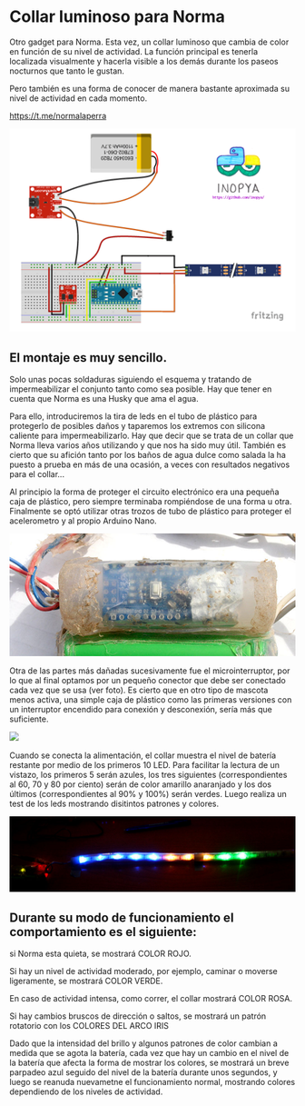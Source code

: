 # Collar luminoso para Norma

Otro gadget para Norma.
Esta vez, un collar luminoso que cambia de color en función de su nivel de actividad. La función principal es tenerla localizada visualmente y hacerla visible a los demás durante los paseos nocturnos que tanto le gustan. 

Pero también es una forma de conocer de manera bastante aproximada su nivel de actividad en cada momento.

https://t.me/normalaperra


![](./imagenes/esquema_peque.png) 

## El montaje es muy sencillo. 
Solo unas pocas soldaduras siguiendo el esquema y tratando de impermeabilizar el conjunto tanto como sea posible. Hay que tener en cuenta que Norma es una Husky que ama el agua. 

Para ello, introduciremos la tira de leds en el tubo de plástico para protegerlo de posibles daños y taparemos los extremos con silicona caliente para impermeabilizarlo. Hay que decir que se trata de un collar que Norma lleva varios años utilizando y que nos ha sido muy útil. También es cierto que su afición tanto por los baños de agua dulce como salada la ha puesto a prueba en más de una ocasión, a veces con resultados negativos para el collar... 

Al principio la forma de proteger el circuito electrónico era una pequeña caja de plástico, pero siempre terminaba rompiéndose de una forma u otra. 
Finalmente se optó utilizar otras trozos de tubo de plástico para proteger el acelerometro y al propio Arduino Nano.

![](./imagenes/01_detalle_nano.jpg) 

Otra de las partes más dañadas sucesivamente fue el microinterruptor, por lo que al final optamos por un pequeño conector que debe ser conectado cada vez que se usa (ver foto). Es cierto que en otro tipo de mascota menos activa, una simple caja de plástico como las primeras versiones con un interruptor encendido para conexión y desconexión, sería más que suficiente.

![](./imagenes/01_detalle_conector.jpg) 


Cuando se conecta la alimentación, el collar muestra el nivel de batería restante por medio de los primeros 10 LED. 
Para facilitar la lectura de un vistazo, los primeros 5 serán azules, los tres siguientes (correspondientes al 60, 70 y 80 por ciento) serán de color amarillo anaranjado y los dos últimos (correspondientes al 90% y 100%) serán verdes.
Luego realiza un test de los leds mostrando disitintos patrones y colores. 

![](./imagenes/level100.jpg) 


## Durante su modo de funcionamiento el comportamiento es el siguiente: 

si Norma esta quieta, se mostrará COLOR ROJO.

Si hay un nivel de actividad moderado, por ejemplo, caminar o moverse ligeramente, se mostrará COLOR VERDE.

En caso de actividad intensa, como correr, el collar mostrará COLOR ROSA.

Si hay cambios bruscos de dirección o saltos, se mostrará un patrón rotatorio con los COLORES DEL ARCO IRIS


Dado que la intensidad del brillo y algunos patrones de color cambian a medida que se agota la batería, cada vez que hay un cambio en el nivel de la batería que afecta la forma de mostrar los colores, se mostrará un breve parpadeo azul seguido del nivel de la batería durante unos segundos, y luego se reanuda nuevametne el funcionamiento normal, mostrando colores dependiendo de los niveles de actividad.

